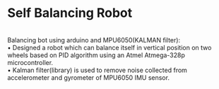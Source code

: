 # Self Balancing Robot
<br>
Balancing bot using arduino and MPU6050(KALMAN filter):
<br>•	Designed a robot which can balance itself in vertical position on two wheels
based on PID algorithm using an Atmel Atmega-328p microcontroller.
<br>•	Kalman filter(library) is used to remove noise collected from accelerometer and gyrometer of MPU6050 IMU sensor.

